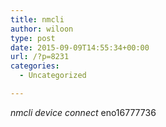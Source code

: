 ```yaml
---
title: nmcli
author: wiloon
type: post
date: 2015-09-09T14:55:34+00:00
url: /?p=8231
categories:
  - Uncategorized

---
```

_nmcli_ _device_ _connect_ eno16777736